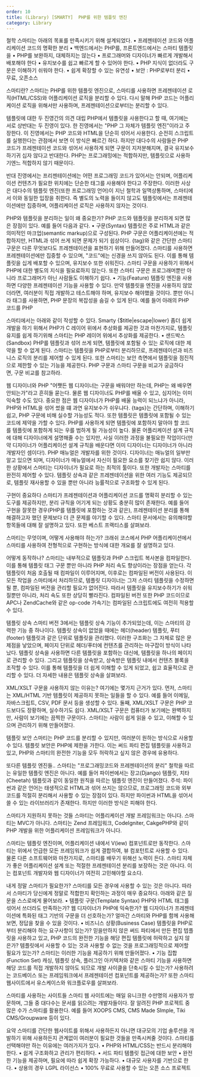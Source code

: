```yaml
---
order: 10
title: (Library) [SMARTY]  PHP를 위한 템플릿 엔진
category: Library
---
```


철학
스마티는 아래의 목표를 만족시키기 위해 설계되었다.
	• 프레젠테이션 코드와 어플리케이션 코드의 명확한 분리
	• 백엔드에서는 PHP를, 프론트엔드에서는 스마티 템플릿을
	• PHP를 보완하지, 대체하지는 않는다
	• 프로그래머와 디자이너가 빠르게 개발해서 배포해야 한다
	• 유지보수를 쉽고 빠르게 할 수 있어야 한다.
	• PHP 지식이 없더라도 구문은 이해하기 쉬워야 한다.
	• 쉽게 확장할 수 있는 유연성
	• 보안 : PHP로부터 분리
	• 무료, 오픈소스

스마티란?
스마티는 PHP를 위한 템플릿 엔진으로, 스마티를 사용하면 프레젠테이션 로직(HTML/CSS)와 어플리케이션 로직을 분리할 수 있다. 다시 말해 PHP 코드는 어플리케이션 로직을 위해서만 사용하며, 프레젠테이션으로부터는 분리할 수 있다. 


템플릿에 대한 두 진영간의 의견 대립
PHP에서 템플릿을 사용한다고 할 때, 여기에는 서로 상반대는 두 진영이 있다. 한 진영에서는 "PHP 그 자체가 템플릿 엔진"이라고 주장한다. 이 진영에서는 PHP 코드와 HTML을 단순히 섞어서 사용한다. 순전히 스크립트를 실행한다는 관점에서 보면 이 방식은 빠르긴 하다. 하지만 대다수의 사람들은 PHP 코드가 프레젠테이션 코드와 섞어서 사용하게 되면 구문이 지저분해지며, 결국 유지보수 하기귀 십자 않다고 반대한다. PHP는 프로그래밍에는 적합하지만, 템플릿으로 사용하기엔느 적합하지 않기 때문이다.

반대 진영에서는 프리젠테이션에는 어떤 프로그래밍 코드가 있어서는 안되며, 어플리케이션 컨텐츠가 필요한 위치에는 단순한 태그를 사용해야 한다고 주장한다. 이러한 사상은 대다수의 템플릿 엔진(또한 프로그래밍 언어)이 지닌 철학과 일맥상통하며, 스마티에서 이와 동일한 입장을 취한다. 즉 별도의 노력을 들이지 않고도 템플릿에서는 프레젠테이션에만 집중하며, 어플리케이션 로직은 사용하지 않자는 것이다.


PHP와 템플릿을 분리하는 일이 왜 중요한가?
PHP 코드와 템플릿을 분리하게 되면 많은 장점이 있다. 예를 들어 다음과 같다.
	• 구문(Syntax)
템플릿은 주로 HTML과 같은 의미적인 마크업(semantic markup)으로 구성된다. PHP 구문은 어플리케이션에는 적합하지만, HTML과 섞어 쓰게 되면 문제가 되기 쉽상이다. {tag}와 같은 간단한 스마티 구문은 다른 무엇보다도 프레젠테이션을 표현하기 위해 만들어졌다. 스마티를 사용하면 프레젠테이션에만 집중할 수 있으며, "코드"에는 신경을 쓰지 않아도 된다. 이를 통해 템플릿을 십게 배포할 수 있으며, 유지보수 또한 쉬워진다. 스마티 구문을 사용하기 위해서 PHP에 대한 별도의 지식을 필요료하지 않는다. 또한 스마티 구문은 프로그래머뿐만 아니라 프로그래머가 아닌 사람들도 이해하기 쉽다.
	• 기능(Feature)
템플릿 엔진을 사용하면 다양한 프레젠테이션 기능을 사용할 수 있다. 만약 템플릿을 엔진을 사용하지 않았더라면, 여러분이 직접 개발하고 테스트해야 하며, 유지보수 해야했을 것이다. 뿐만 아니라 태그를 사용하면, PHP 문장의 복잡성을 숨길 수 있게 된다. 예를 들어 아래의 PHP 코드를
PHP
<?php echo strtolower(htmlspecialchars($title,ENT_QUOTES,UTF-8)); ?>
스마티에서는 아래와 같이 작성할 수 있다.
Smarty
{$title|escape|lower}
좀더 쉽게 개발을 하기 위해서 PHP가 C 레이어 위에서 추상화를 제공한 것과 마찬가지로, 템플릿 유지를 쉽게 하기위해 스마티는 PHP 레이어 위에서 추상화를 제공한다.
	• 샌드박스(Sandbox)
PHP를 템플릿과 섞어 쓰게 되면, 템플릿에 포함될 수 있는 로직에 대한 제약을 할 수 없게 된다. 스마티는 템플릿을 PHP로부터 분리하므로, 프레젠테이션과 비즈니스 로직의 분리를 제어할 수 있게 된다. 또한 스마티는 보안 측면에서 템플릿을 점진적으로 제한할 수 있는 기능을 제공한다.
PHP 구문과 스마티 구문을 비교가 궁금하다면, 구문 비교를 참고하라.


웹 디자이너와 PHP
"어쨋든 웹 디자이너는 구문을 배워야만 하는데, PHP는 왜 배우면 안되는가"라고 흔히들 묻는다. 물론 웹 디자이너도 PHP를 배울 수 있고, 심지어는 이미 익숙할 수도 있다. 중요한 점은 웹 디자이너가 PHP를 배울 능력이 되느냐가 아니라, PHP와 HTML을 섞어 썼을 떄 과연 유지보수가 쉬우냐다. {tags}는 간단하며, 이해하기 쉽고, PHP 구문에 비해 실수할 가능성도 적다. 또한 템플릿은 템플릿에 포함될 수 있는 코드에 제약을 가할 수 있다. PHP를 사용하게 되면 템플릿에 포함하지 말아야 할 코드를 템플릿에 포함하게 되는 우를 범하게 될 가능성이 높다. 물론 어플리케이션 설계 규칙에 대해 디자이너에게 설명해줄 수는 있지만, 사실 이러한 과정을 불필요한 작업이다(만약 디자이너가 어플리케이션 설계 규칙을 배운다면 이미 디자이너는 디자이너가 아니라 개발자인 셈이다!). PHP 매뉴얼은 개발자를 위한 것이다. 디자이너는 매뉴얼의 일부만 알고 있으면 되며, 디자이너가 매뉴얼에서 자신이 필요한 요소를 찾기란 쉽지 않다. 이러한 상황에서 스마티는 디자이너가 필요로 하는 최적의 툴이다. 또한 개발자는 스마티를 완전히 제어할 수 있다. 템플릿 상속과 같은 프레젠테이션을 위한 여러 기능도 제공되므로, 템플릿 재사용할 수 있을 뿐만 아니라 능률적으로 구조화할 수 있게 된다.


구현이 중요하다
스마티가 프레젠테이션과 어플리케이션 코드를 명확히 분리할 수 있는 도구를 제공하지만, 분리 규칙을 어기게 되는 상황도 충분히 많이 존재한다. 예를 들어 구현을 잘못한 경우(PHP를 템플릿에 포함하는 것과 같은), 프레젠테이션 분리를 통해 해결하고자 했던 문제보다 더 큰 문제를 야기할 수 있다. 스마티 문서에서는 유의해야할 항목들에 대해 잘 설명하고 있다. 또한 베스트 프랙티스를 살펴보라.


스마티는 무엇이며, 어떻게 사용해야 하는가?
크래쉬 코스에서 PHP 어플리케이션에서 스마티를 사용하여 전형적으로 구현하는 방식에 대한 개요를 잘 설명하고 있다.


어떻게 동작하나?
스마티는 내부적으로 템플릿과 PHP 스크립트 복사본을 컴파일한다. 이를 통해 템플릿 태그 구문 뿐만 아니라 PHP 처리 속도 향상이라는 장점을 얻는다. 각 템플릿이 처음 호출될 때 컴파일이 이루어지며, 이후로는 컴파일된 버전이 사용된다. 이 모든 작업을 스마티에서 처리하므로, 템플릿 디자이너는 그저 스마티 템플릿을 수정하면 될 뿐, 컴파일된 버전을 관리할 필요가 없어진다. 따라서 템플릿을 유지보수하기가 쉬워질뿐만 아니라, 처리 속도 또한 상당히 빨라진다. 컴파일된 버전 또한 PHP 코드이므로 APC나 ZendCache와 같은 op-code 가속기는 컴파일된 스크립트에도 여전히 적용할 수 있다.


템플릿 상속
스마티 버전 3에서는 템플릿 상속 기능이 추가되었는데, 이는 스마티의 강력한 기능 중 하나이다. 템플릿 상속이 없었을 때에는 헤더(header) 템플릿, 푸터(footer) 템플릿과 같은 단위로 템플릿을 관리했다. 이러한 구조화는 그 자체로 많은 문제점을 낳았으며, 페이지 단위로 헤더/푸터에 컨텐츠를 관리하는 마구잡이 방식이 나타났다. 템플릿 상속을 사용하면 다른 템플릿을 포함하는 대신에, 템플릿을 하나의 페이지로 관리할 수 있다. 그리고 템플릿을 상속받고, 상속받은 템플릿 내에서 컨텐츠 블록을 조작할 수 있다. 이를 통해 템플릿을 더 쉽게 이해할 수 있게 되었고, 쉽고 효율적으로 관리할 수 있다. 더 자세한 내용은 템플릿 상속을 살펴보라.


XML/XSLT 구문을 사용하지 않는 이유는?
여기에는 몇가지 근거가 있다. 먼저, 스마티는 XML/HTML 기반 템플릿이 제공하지 못하는 일들을 할 수 있다. 예를 들어 이메일, 자바스크립트, CSV, PDF 문서 등을 생성할 수 있다. 둘째, XML/XSLT 구문은 PHP 코드보다도 장황하며, 실수하기도 쉽다. XML/XSLT 구문은 컴퓨터가 보기에는 완벽하지만, 사람이 보기에는 끔찍한 구문이다. 스마티는 사람이 쉽게 읽을 수 있고, 이해할 수 있으며 관리하기 위해 만들어졌다.


템플릿 보안
스마티는 PHP 코드를 분리할 수 있지만, 여러분이 원하는 방식으로 사용할 수 있다. 템플릿 보안은 PHP에 제한을 가한다. 이는 써드 파티 편집 템플릿을 사용하고 있고, PHP와 스마티의 완전한 기능을 모두 허락하고 싶지 않은 경우에 유용하다.


또다른 템플릿 엔진들..
스마티는 "프로그래밍코드와 프레젠테이션의 분리" 철학을 따르는 유일한 템플릿 엔진은 아니다. 예를 들어 파이썬에서는 장고(Django) 템플릿, 치타(Cheetah) 템플릿과 같이 동일한 원칙을 따르는 템플릿 엔진이 만들어졌다.
주석: 파이썬과 같은 언어는 태생적으로 HTML과 섞어 쓰지는 않으므로, 프로그래밍 코드와 외부 코드를 적절히 분리해서 사용할 수 있는 장점이 있다. 하지만 파이썬과 HTML을 섞어서 쓸 수 있는 라이브러리가 존재한다. 하지만 이러한 방식은 피해야 한다.


스마티가 지원하지 못하는 것들
스마티는 어플리케이션 개발 프레임워크는 아니다. 스마티는 MVC가 아니다. 스마티는 Zend 프레임워크, CodeIgniter, CakgePHP와 같이 PHP 개발을 위한 어플리케이션 프레임워크가 아니다.

스마티는 템플릿 엔진이며, 어플리케이션 내에서 V(iew) 컴포넌트로만 동작한다. 스마티는 위에서 언급한 모든 프레임워크가 쉽게 결합하여, 뷰 컴포턴트로 사용할 수 있다. 물론 다른 소프트웨어와 마찬가지로, 스마티를 배우기 위해선 노력이 든다. 스마티 자체가 좋은 어플리케이션 설계 또는 적절한 프레젠테이션 분리를 보장하는 것은 아니다. 이는 컴포넌트 개발자와 웹 디자이너가 여전히 고민해야할 요소다.


내게 정말 스마티가 필요한가?
스마티를 모든 경우에 사용할 수 있는 것은 아니다. 따라서 스마티가 당신에게 정말로 적합한지 확인하는 과정이 매우 중요하다. 아래와 같은 질문을 스스로에게 물어보라.
	• 템플릿 구문(Template Syntax)
PHP와 HTML 태그를 섞어서 쓰더라도 만족하는가? 웹 디자이너가 PHP에 익숙한가? 웹 디자이너가 프레젠테이션에 특화된 태그 기반의 구문을 더 선호하는가? 얼마간 스마티와 PHP를 함께 사용해 보면, 정답을 찾을 수 있을 것이다.
	• 비즈니스 상황(Business Case)
템플릿을 PHP로부터 분리해야 하는 요구사항이 있는가? 믿을만하지 않은 써드 파티에서 만든 편집 텝플릿을 사용하고 있고, PHP 코드의 완전한 기능을 해당 편집 템플릿에 허락하고 싶지 않은가? 템플릿에서 사용할 수 있는 것과 사용할 수 없는 것을 프로그래밍적으로 제어할 필요가 있는가? 스마티는 이러한 기능을 제공하기 위해 만들어졌다.
	• 기능 집합(Function Set)
캐싱, 템플릿 상속, 플러그인 아키텍처와 같은 스마티 기능을 사용하면 해당 코드를 직접 개발하지 않아도 되므로 개발 사이클을 단축시킬 수 있는가? 사용하려는 코드베이스 또는 프레임워크에서 프레젠테이션 컴포넌트를 제공하는가?
또한 스마티 웹사이트에서 유스케이스와 워크플로우를 살펴보라.


스마티를 사용하는 사이트들
스마티 웹 사이트에는 매일 유니크한 수만명의 사용자가 방문하며, 그들 중 대다수는 문서를 읽으려는 개발자들이다. 잘 알려진 PHP 프로젝트 중 많은 수가 스마티를 활용한다. 예를 들어 XOOPS CMS, CMS Made SImple, Tiki CMS/Groupware 등이 있다.


요약
스마티를 간단한 웹사이트를 위해서 사용하든지 아니면 대규모의 기업 솔루션을 개발하기 위해 사용하든지 관계없이 여러분이 필요한 것들을 만족시켜줄 것이다. 스마티를 선택해야만 하는 이유에는 여러가지가 있다.
	• PHP와 HTML/CSS는 반드시 분리해야 한다.
	• 쉽게 구조화하고 관리가 편리하다.
	• 서드 파티 템플릿 접근에 대한 보안
	• 완전한 기능을 제공하며, 필요에 따라 쉽게 확장 가능하다.
	• 대규모 사용자를 기반으로 한다.
	• 상용의 경우 LGPL 라이선스
	• 100% 무료로 사용할 수 있는 오픈 소스 프로젝트
